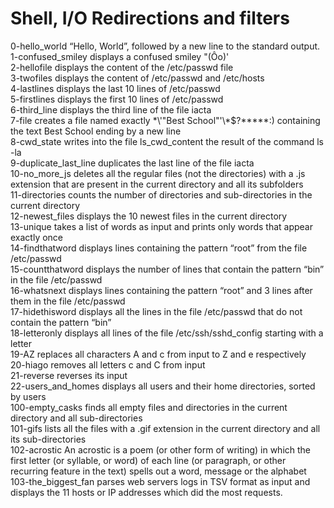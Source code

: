 # Shell, I/O Redirections and filters
0-hello_world “Hello, World”, followed by a new line to the standard output.<br>
1-confused_smiley displays a confused smiley "(Ôo)'<br>
2-hellofile displays the content of the /etc/passwd file<br>
3-twofiles displays the content of /etc/passwd and /etc/hosts<br>
4-lastlines displays the last 10 lines of /etc/passwd<br>
5-firstlines displays the first 10 lines of /etc/passwd<br>
6-third_line displays the third line of the file iacta<br>
7-file creates a file named exactly \*\\'"Best School"\'\\*$\?\*\*\*\*\*:) containing the text Best School ending by a new line<br>
8-cwd_state writes into the file ls_cwd_content the result of the command ls -la<br>
9-duplicate_last_line duplicates the last line of the file iacta<br>
10-no_more_js deletes all the regular files (not the directories) with a .js extension that are present in the current directory and all its subfolders<br>
11-directories counts the number of directories and sub-directories in the current directory<br>
12-newest_files displays the 10 newest files in the current directory<br>
13-unique takes a list of words as input and prints only words that appear exactly once<br>
14-findthatword displays lines containing the pattern “root” from the file /etc/passwd<br>
15-countthatword displays the number of lines that contain the pattern “bin” in the file /etc/passwd<br>
16-whatsnext displays lines containing the pattern “root” and 3 lines after them in the file /etc/passwd<br>
17-hidethisword displays all the lines in the file /etc/passwd that do not contain the pattern “bin”<br>
18-letteronly displays all lines of the file /etc/ssh/sshd_config starting with a letter <br>
19-AZ replaces all characters A and c from input to Z and e respectively<br>
20-hiago removes all letters c and C from input<br>
21-reverse reverses its input<br>
22-users_and_homes displays all users and their home directories, sorted by users<br>
100-empty_casks finds all empty files and directories in the current directory and all sub-directories<br>
101-gifs lists all the files with a .gif extension in the current directory and all its sub-directories<br>
102-acrostic An acrostic is a poem (or other form of writing) in which the first letter (or syllable, or word) of each line (or paragraph, or other recurring feature in the text) spells out a word, message or the alphabet<br>
103-the_biggest_fan  parses web servers logs in TSV format as input and displays the 11 hosts or IP addresses which did the most requests.<br>
